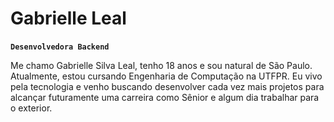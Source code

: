 # Gabrielle Leal

**`Desenvolvedora Backend`**

Me chamo Gabrielle Silva Leal, tenho 18 anos e sou natural de São Paulo. Atualmente, estou cursando Engenharia de Computação na UTFPR. Eu vivo pela tecnologia e venho buscando desenvolver cada vez mais projetos para alcançar futuramente uma carreira como Sênior e algum dia trabalhar para o exterior.

<p align="left">
    <a href='malito: leal.gabriellesilva@gmail.com">
        <img 
            alt="email" 
            title="email" 
            src="https://custom-icon-badges.demolab.com/badge/Mail-E61B23.svg?logo=mail"
        />
    </a>  
     <a href="https://wa.me/qr/VYDXZR4SFK7RE1">
        <img 
            alt="CONTATO" 
            title="Contato" 
            src="https://custom-icon-badges.demolab.com/badge/contato-008000.svg?logo=phone"
        />
    </a>  
    /p>

### Linguagens e Tecnologias

<img 
    align="left" 
    alt="HTML"
    title="HTML" 
    width="30px" 
    style="padding-right: 10px;" 
    src="https://cdn.jsdelivr.net/gh/devicons/devicon@latest/icons/html5/html5-original.svg" 
/>
<img 
    align="left" 
    alt="CSS" 
    title="CSS"
    width="30px" 
    style="padding-right: 10px;" 
    src="https://cdn.jsdelivr.net/gh/devicons/devicon@latest/icons/css3/css3-original.svg" 
/>
<img 
    align="left" 
    alt="JavaScript" 
    title="JavaScript"
    width="30px" 
    style="padding-right: 10px;" 
    src="https://cdn.jsdelivr.net/gh/devicons/devicon@latest/icons/javascript/javascript-original.svg" 
/>


<img 
    align="left" 
    alt="Java" 
    title="Java"
    width="30px" 
    style="padding-right: 10px;" 
     src="https://cdn.jsdelivr.net/gh/devicons/devicon@latest/icons/java/java-original.svg" 
/> 
<img 
    align="left" 
    alt="C" 
    title="C"
    width="30px" 
    style="padding-right: 10px;" 
     src="https://raw.githubusercontent.com/devicons/devicon/d98a72cb9a6d8e543ddbddc32bac231572349e96/icons/c/c-plain.svg" 
/> 

<br/>
<br/>
